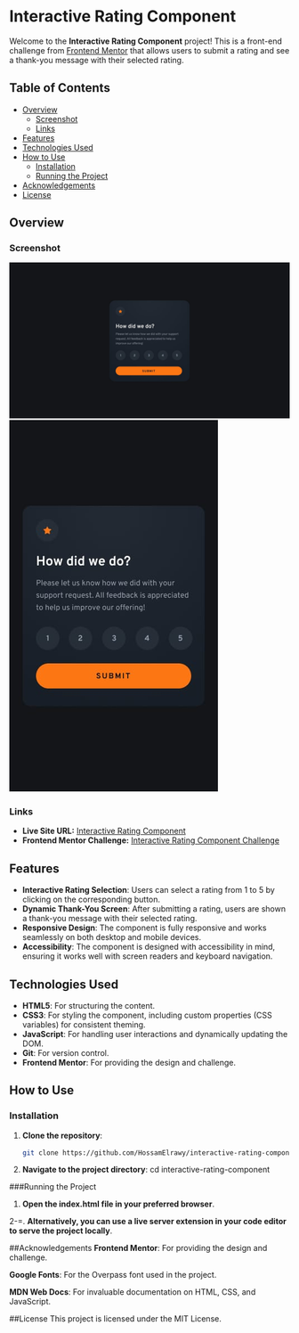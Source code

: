 # Interactive Rating Component

Welcome to the **Interactive Rating Component** project! This is a front-end challenge from [Frontend Mentor](https://www.frontendmentor.io) that allows users to submit a rating and see a thank-you message with their selected rating.

## Table of Contents

- [Overview](#overview)
  - [Screenshot](#screenshot)
  - [Links](#links)
- [Features](#features)
- [Technologies Used](#technologies-used)
- [How to Use](#how-to-use)
  - [Installation](#installation)
  - [Running the Project](#running-the-project)
- [Acknowledgements](#acknowledgements)
- [License](#license)

## Overview

### Screenshot

![Desktop Preview](./screenshots/desktop-design.jpg)
![Mobile Preview](./screenshots/mobile-design.jpg)

### Links

- **Live Site URL:** [Interactive Rating Component](https://your-live-site-url.com)
- **Frontend Mentor Challenge:** [Interactive Rating Component Challenge](https://www.frontendmentor.io/challenges/interactive-rating-component-koxpeBUmI)

## Features

- **Interactive Rating Selection**: Users can select a rating from 1 to 5 by clicking on the corresponding button.
- **Dynamic Thank-You Screen**: After submitting a rating, users are shown a thank-you message with their selected rating.
- **Responsive Design**: The component is fully responsive and works seamlessly on both desktop and mobile devices.
- **Accessibility**: The component is designed with accessibility in mind, ensuring it works well with screen readers and keyboard navigation.

## Technologies Used

- **HTML5**: For structuring the content.
- **CSS3**: For styling the component, including custom properties (CSS variables) for consistent theming.
- **JavaScript**: For handling user interactions and dynamically updating the DOM.
- **Git**: For version control.
- **Frontend Mentor**: For providing the design and challenge.

## How to Use

### Installation

1. **Clone the repository**:
   ```bash
   git clone https://github.com/HossamElrawy/interactive-rating-component.git

2. **Navigate to the project directory**:
cd interactive-rating-component

###Running the Project
1. **Open the index.html file in your preferred browser**.

2-=. **Alternatively, you can use a live server extension in your code editor to serve the project locally**.

##Acknowledgements
**Frontend Mentor**: For providing the design and challenge.

**Google Fonts**: For the Overpass font used in the project.

**MDN Web Docs**: For invaluable documentation on HTML, CSS, and JavaScript.

##License
This project is licensed under the MIT License.
